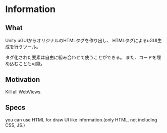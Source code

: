 # Information

## What
Unity uGUIからオリジナルのHTMLタグを作り出し、
HTMLタグによるuGUI生成を行うツール。

タグ化された要素は自由に組み合わせて使うことができる。
また、コードを埋め込むことも可能。

## Motivation
Kill all WebViews.

## Specs

you can use HTML for draw UI like information.(only HTML. not including CSS, JS.)
